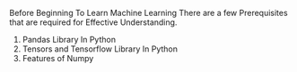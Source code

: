 Before Beginning To Learn Machine Learning There are a few Prerequisites that are required for Effective Understanding.
1. Pandas Library In Python
2. Tensors and Tensorflow Library In Python
3. Features of Numpy
